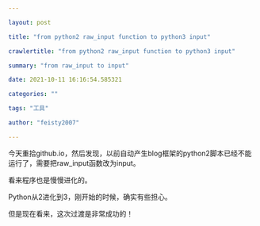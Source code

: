 ```yaml
---

layout: post

title: "from python2 raw_input function to python3 input"

crawlertitle: "from python2 raw_input function to python3 input"

summary: "from raw_input to input"

date: 2021-10-11 16:16:54.585321

categories: ""

tags: "工具"

author: "feisty2007"

---
```


今天重拾github.io，然后发现，以前自动产生blog框架的python2脚本已经不能运行了，需要把raw_input函数改为input。

看来程序也是慢慢进化的。

Python从2进化到3，刚开始的时候，确实有些担心。

但是现在看来，这次过渡是非常成功的！



